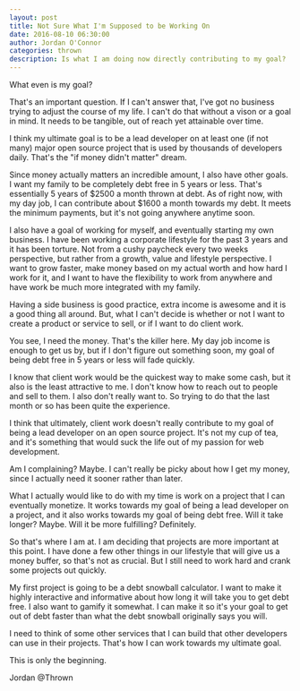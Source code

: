 ```yaml
---
layout: post  
title: Not Sure What I'm Supposed to be Working On
date: 2016-08-10 06:30:00  
author: Jordan O'Connor  
categories: thrown
description: Is what I am doing now directly contributing to my goal?
---
```


What even is my goal?

That's an important question. If I can't answer that, I've got no business
trying to adjust the course of my life. I can't do that without a vison or a
goal in mind. It needs to be tangible, out of reach yet attainable over time.

I think my ultimate goal is to be a lead developer on at least one (if not
many) major open source project that is used by thousands of developers daily.
That's the "if money didn't matter" dream.

Since money actually matters an incredible amount, I also have other goals. I
want my family to be completely debt free in 5 years or less. That's
essentially 5 years of $2500 a month thrown at debt. As of right now, with my
day job, I can contribute about $1600 a month towards my debt. It meets the
minimum payments, but it's not going anywhere anytime soon.

I also have a goal of working for myself, and eventually starting my own
business. I have been working a corporate lifestyle for the past 3 years and it
has been torture. Not from a cushy paycheck every two weeks perspective, but
rather from a growth, value and lifestyle perspective. I want to grow faster,
make money based on my actual worth and how hard I work for it, and I want to
have the flexibility to work from anywhere and have work be much more integrated
with my family.

Having a side business is good practice, extra income is awesome
and it is a good thing all around. But, what I can't decide is whether or not I
want to create a product or service to sell, or if I want to do client work.

You see, I need the money. That's the killer here. My day job income is enough
to get us by, but if I don't figure out something soon, my goal of being debt
free in 5 years or less will fade quickly.

I know that client work would be the quickest way to make some cash, but it also
is the least attractive to me. I don't know how to reach out to people and sell
to them. I also don't really want to. So trying to do that the last month or so
has been quite the experience.

I think that ultimately, client work doesn't really contribute to my goal of
being a lead developer on an open source project. It's not my cup of tea, and
it's something that would suck the life out of my passion for web development.

Am I complaining? Maybe. I can't really be picky about how I get my money, since
I actually need it sooner rather than later.

What I actually would like to do with my time is work on a project that I can
eventually monetize. It works towards my goal of being a lead developer on a
project, and it also works towards my goal of being debt free. Will it take
longer? Maybe. Will it be more fulfilling? Definitely.

So that's where I am at. I am deciding that projects are more important at this
point. I have done a few other things in our lifestyle that will give us a
money buffer, so that's not as crucial. But I still need to work hard and crank
some projects out quickly.

My first project is going to be a debt snowball calculator. I want to make it
highly interactive and informative about how long it will take you to get debt
free. I also want to gamify it somewhat. I can make it so it's your goal to get
out of debt faster than what the debt snowball originally says you will.

I need to think of some other services that I can build that other developers
can use in their projects. That's how I can work towards my ultimate goal.

This is only the beginning. 

Jordan @Thrown
